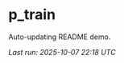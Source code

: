 # p_train

Auto-updating README demo.

<!--START_SECTION:status-->
_Last run: 2025-10-07 22:18 UTC_
<!--END_SECTION:status-->
















































































































































































































































































































































































































































































































































































































































































































































































































































































































































































































































































































































